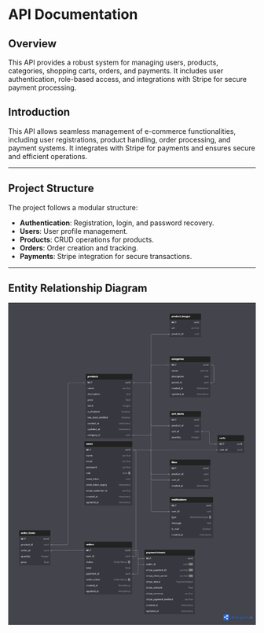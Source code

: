 # API Documentation

## Overview

This API provides a robust system for managing users, products, categories, shopping carts, orders, and payments. It includes user authentication, role-based access, and integrations with Stripe for secure payment processing.

## Introduction

This API allows seamless management of e-commerce functionalities, including user registrations, product handling, order processing, and payment systems. It integrates with Stripe for payments and ensures secure and efficient operations.

---

## Project Structure

The project follows a modular structure:

- **Authentication**: Registration, login, and password recovery.
- **Users**: User profile management.
- **Products**: CRUD operations for products.
- **Orders**: Order creation and tracking.
- **Payments**: Stripe integration for secure transactions.

---

## Entity Relationship Diagram

![Entity Relationship Diagram](./DatabaseNerderyFJ.png)
